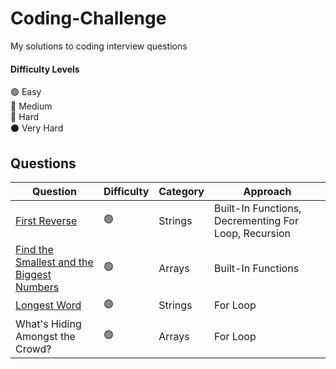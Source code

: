 # Coding-Challenge
My solutions to coding interview questions
#### Difficulty Levels

🟢 Easy  
🔵 Medium  
🔴 Hard  
⚫️ Very Hard

## Questions

| Question                                                      | Difficulty | Category             | Approach                 |
| ------------------------------------------------------------- | ---------- | -------------------- | ------------------------ |
| [First Reverse](First%20Reverse.md)                           |     🟢     | Strings             | Built-In Functions, Decrementing For Loop, Recursion  |
| [Find the Smallest and the Biggest Numbers](Find%20the%20Smallest%20and%20Biggest%20Numbers.md)| 🟢| Arrays | Built-In Functions|
| [Longest Word](Longest%20Word.md)                           |     🟢     |       Strings       | For Loop  |
|What's Hiding Amongst the Crowd? |     🟢     |       Arrays       | For Loop  |
